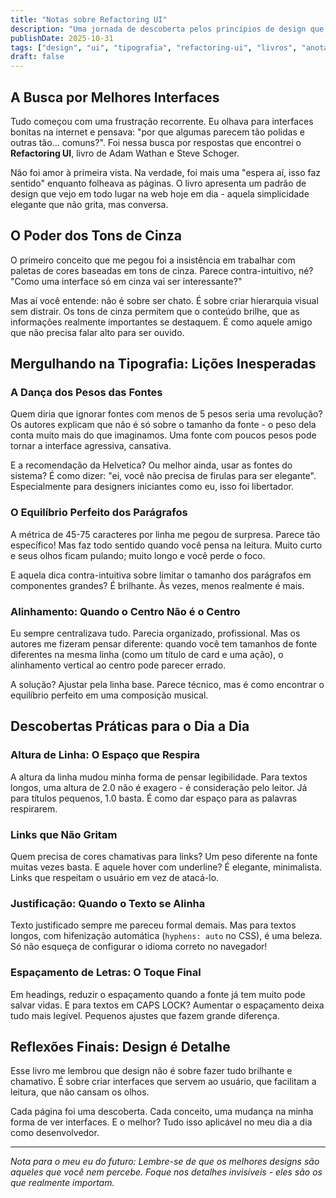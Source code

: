 ```yaml
---
title: "Notas sobre Refactoring UI"
description: "Uma jornada de descoberta pelos princípios de design que estão revolucionando minha forma de pensar interfaces. Anotações sobre como pequenos detalhes tipográficos podem transformar completamente a experiência do usuário."
publishDate: 2025-10-31
tags: ["design", "ui", "tipografia", "refactoring-ui", "livros", "anotações"]
draft: false
---
```


## A Busca por Melhores Interfaces

Tudo começou com uma frustração recorrente. Eu olhava para interfaces bonitas na internet e pensava: "por que algumas parecem tão polidas e outras tão... comuns?". Foi nessa busca por respostas que encontrei o **Refactoring UI**, livro de Adam Wathan e Steve Schoger.

Não foi amor à primeira vista. Na verdade, foi mais uma "espera aí, isso faz sentido" enquanto folheava as páginas. O livro apresenta um padrão de design que vejo em todo lugar na web hoje em dia - aquela simplicidade elegante que não grita, mas conversa.

## O Poder dos Tons de Cinza

O primeiro conceito que me pegou foi a insistência em trabalhar com paletas de cores baseadas em tons de cinza. Parece contra-intuitivo, né? "Como uma interface só em cinza vai ser interessante?"

Mas aí você entende: não é sobre ser chato. É sobre criar hierarquia visual sem distrair. Os tons de cinza permitem que o conteúdo brilhe, que as informações realmente importantes se destaquem. É como aquele amigo que não precisa falar alto para ser ouvido.

## Mergulhando na Tipografia: Lições Inesperadas

### A Dança dos Pesos das Fontes

Quem diria que ignorar fontes com menos de 5 pesos seria uma revolução? Os autores explicam que não é só sobre o tamanho da fonte - o peso dela conta muito mais do que imaginamos. Uma fonte com poucos pesos pode tornar a interface agressiva, cansativa.

E a recomendação da Helvetica? Ou melhor ainda, usar as fontes do sistema? É como dizer: "ei, você não precisa de firulas para ser elegante". Especialmente para designers iniciantes como eu, isso foi libertador.

### O Equilíbrio Perfeito dos Parágrafos

A métrica de 45-75 caracteres por linha me pegou de surpresa. Parece tão específico! Mas faz todo sentido quando você pensa na leitura. Muito curto e seus olhos ficam pulando; muito longo e você perde o foco.

E aquela dica contra-intuitiva sobre limitar o tamanho dos parágrafos em componentes grandes? É brilhante. Às vezes, menos realmente é mais.

### Alinhamento: Quando o Centro Não é o Centro

Eu sempre centralizava tudo. Parecia organizado, profissional. Mas os autores me fizeram pensar diferente: quando você tem tamanhos de fonte diferentes na mesma linha (como um título de card e uma ação), o alinhamento vertical ao centro pode parecer errado.

A solução? Ajustar pela linha base. Parece técnico, mas é como encontrar o equilíbrio perfeito em uma composição musical.

## Descobertas Práticas para o Dia a Dia

### Altura de Linha: O Espaço que Respira

A altura da linha mudou minha forma de pensar legibilidade. Para textos longos, uma altura de 2.0 não é exagero - é consideração pelo leitor. Já para títulos pequenos, 1.0 basta. É como dar espaço para as palavras respirarem.

### Links que Não Gritam

Quem precisa de cores chamativas para links? Um peso diferente na fonte muitas vezes basta. E aquele hover com underline? É elegante, minimalista. Links que respeitam o usuário em vez de atacá-lo.

### Justificação: Quando o Texto se Alinha

Texto justificado sempre me pareceu formal demais. Mas para textos longos, com hifenização automática (`hyphens: auto` no CSS), é uma beleza. Só não esqueça de configurar o idioma correto no navegador!

### Espaçamento de Letras: O Toque Final

Em headings, reduzir o espaçamento quando a fonte já tem muito pode salvar vidas. E para textos em CAPS LOCK? Aumentar o espaçamento deixa tudo mais legível. Pequenos ajustes que fazem grande diferença.

## Reflexões Finais: Design é Detalhe

Esse livro me lembrou que design não é sobre fazer tudo brilhante e chamativo. É sobre criar interfaces que servem ao usuário, que facilitam a leitura, que não cansam os olhos.

Cada página foi uma descoberta. Cada conceito, uma mudança na minha forma de ver interfaces. E o melhor? Tudo isso aplicável no meu dia a dia como desenvolvedor.

---

*Nota para o meu eu do futuro: Lembre-se de que os melhores designs são aqueles que você nem percebe. Foque nos detalhes invisíveis - eles são os que realmente importam.*